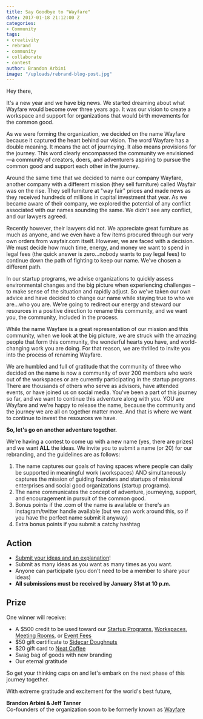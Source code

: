 ```yaml
---
title: Say Goodbye to "Wayfare"
date: 2017-01-18 21:12:00 Z
categories:
- Community
tags:
- creativity
- rebrand
- community
- collaborate
- contest
author: Brandon Arbini
image: "/uploads/rebrand-blog-post.jpg"
---
```


Hey there,

It's a new year and we have big news. We started dreaming about what Wayfare would become over three years ago. It was our vision to create a workspace and support for organizations that would birth movements for the common good.

As we were forming the organization, we decided on the name Wayfare because it captured the heart behind our vision. The word Wayfare has a double meaning. It means the act of journeying. It also means provisions for the journey. This word clearly encompassed the community we envisioned—a community of creators, doers, and adventurers aspiring to pursue the common good and support each other in the journey.
<!-- more -->
Around the same time that we decided to name our company Wayfare, another company with a different mission (they sell furniture) called Wayfair was on the rise. They sell furniture at "way fair" prices and made news as they received hundreds of millions in capital investment that year. As we became aware of their company, we explored the potential of any conflict associated with our names sounding the same. We didn't see any conflict, and our lawyers agreed.

Recently however, their lawyers did not. We appreciate great furniture as much as anyone, and we even have a few items procured through our very own orders from wayfair.com itself. However, we are faced with a decision. We must decide how much time, energy, and money we want to spend in legal fees (the quick answer is zero...nobody wants to pay legal fees) to continue down the path of fighting to keep our name. We've chosen a different path.

In our startup programs, we advise organizations to quickly assess environmental changes and the big picture when experiencing challenges – to make sense of the situation and rapidly adjust. So we've taken our own advice and have decided to change our name while staying true to who we are…who you are. We're going to redirect our energy and steward our resources in a positive direction to rename this community, and we want you, the community, included in the process.

While the name Wayfare is a great representation of our mission and this community, when we look at the big picture, we are struck with the amazing people that form this community, the wonderful hearts you have, and world-changing work you are doing. For that reason, we are thrilled to invite you into the process of renaming Wayfare.

We are humbled and full of gratitude that the community of three who decided on the name is now a community of over 200 members who work out of the workspaces or are currently participating in the startup programs. There are thousands of others who serve as advisors, have attended events, or have joined us on social media. You've been a part of this journey so far, and we want to continue this adventure along with you. YOU are Wayfare and we're happy to release the name, because the community and the journey we are all on together matter more. And that is where we want to continue to invest the resources we have.

**So, let's go on another adventure together.**

We're having a contest to come up with a new name (yes, there are prizes) and we want **ALL** the ideas. We invite you to submit a name (or 20) for our rebranding, and the guidelines are as follows:

1. The name captures our goals of having spaces where people can daily be supported in meaningful work (workspaces) AND simultaneously captures the mission of guiding founders and startups of missional enterprises and social good organizations (startup programs).
2. The name communicates the concept of adventure, journeying, support, and encouragement in pursuit of the common good.
3. Bonus points if the .com of the name is available or there's an instagram/twitter handle available (but we can work around this, so if you have the perfect name submit it anyway)
4. Extra bonus points if you submit a catchy hashtag

## **Action**

* [Submit your ideas and an explanation](https://wayfare.typeform.com/to/DFBRl1)!
* Submit as many ideas as you want as many times as you want.
* Anyone can participate (you don't need to be a member to share your ideas)
* **All submissions must be received by January 31st at 10 p.m.**

## **Prize**

One winner will receive:
* A $500 credit to be used toward our [Startup Programs](https://wayfare.io/startups/), [Workspaces](https://wayfare.io/locations/), [Meeting Rooms](https://wayfare.io/locations/), or [Event Fees](https://wayfare.io/events/)
* $50 gift certificate to [Sidecar Doughnuts](http://www.sidecardoughnuts.com)
* $20 gift card to [Neat Coffee](http://www.neat.coffee)
* Swag bag of goods with new branding
* Our eternal gratitude

So get your thinking caps on and let's embark on the next phase of this journey together.

With extreme gratitude and excitement for the world's best future,

**Brandon Arbini & Jeff Tanner**  
Co-founders of the organization soon to be formerly known as [Wayfare](https://wayfare.io)